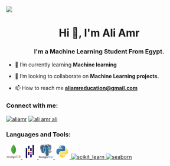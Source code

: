 <img align="center" atl="coding" src="[https://www.smartdatacollective.com/wp-content/uploads/2020/12/machine-learning-advantages-860x574.jpg.webp](https://media.geeksforgeeks.org/wp-content/cdn-uploads/20201223221222/What-is-Machine-Learning.jpg)">
<h1 align="center">Hi 👋, I'm Ali Amr</h1>
<h3 align="center">I'm a Machine Learning Student From Egypt.</h3>
<img align="right" atl="coding" width="400" src="">


- 🌱 I’m currently learning **Machine learning**

- 👯 I’m looking to collaborate on **Machine Learning projects.**

- 📫 How to reach me **aliamreducation@gmail.com**

<h3 align="left">Connect with me:</h3>
<p align="left">
<a href="https://linkedin.com/in/aliamr" target="blank"><img align="center" src="https://raw.githubusercontent.com/rahuldkjain/github-profile-readme-generator/master/src/images/icons/Social/linked-in-alt.svg" alt="aliamr" height="30" width="40" /></a>
<a href="https://kaggle.com/ali amr ali" target="blank"><img align="center" src="https://raw.githubusercontent.com/rahuldkjain/github-profile-readme-generator/master/src/images/icons/Social/kaggle.svg" alt="ali amr ali" height="30" width="40" /></a>
</p>

<h3 align="left">Languages and Tools:</h3>
<p align="left"> <a href="https://www.mongodb.com/" target="_blank" rel="noreferrer"> <img src="https://raw.githubusercontent.com/devicons/devicon/master/icons/mongodb/mongodb-original-wordmark.svg" alt="mongodb" width="40" height="40"/> </a> <a href="https://pandas.pydata.org/" target="_blank" rel="noreferrer"> <img src="https://raw.githubusercontent.com/devicons/devicon/2ae2a900d2f041da66e950e4d48052658d850630/icons/pandas/pandas-original.svg" alt="pandas" width="40" height="40"/> </a> <a href="https://www.postgresql.org" target="_blank" rel="noreferrer"> <img src="https://raw.githubusercontent.com/devicons/devicon/master/icons/postgresql/postgresql-original-wordmark.svg" alt="postgresql" width="40" height="40"/> </a> <a href="https://www.python.org" target="_blank" rel="noreferrer"> <img src="https://raw.githubusercontent.com/devicons/devicon/master/icons/python/python-original.svg" alt="python" width="40" height="40"/> </a> <a href="https://scikit-learn.org/" target="_blank" rel="noreferrer"> <img src="https://upload.wikimedia.org/wikipedia/commons/0/05/Scikit_learn_logo_small.svg" alt="scikit_learn" width="40" height="40"/> </a> <a href="https://seaborn.pydata.org/" target="_blank" rel="noreferrer"> <img src="https://seaborn.pydata.org/_images/logo-mark-lightbg.svg" alt="seaborn" width="40" height="40"/> </a> </p>

